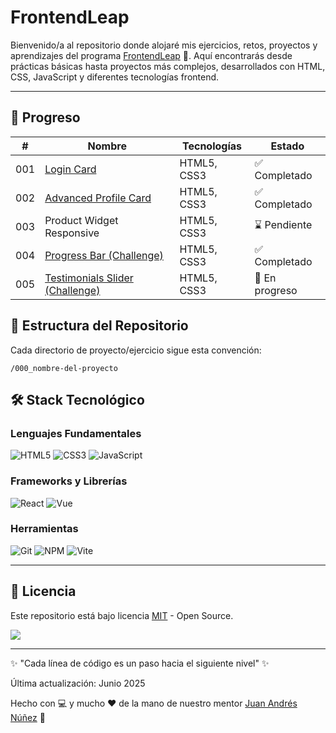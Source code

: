 # FrontendLeap
Bienvenido/a al repositorio donde alojaré mis ejercicios, retos, proyectos y aprendizajes del programa [FrontendLeap](https://frontendleap.com/) 🚀. Aquí encontrarás desde prácticas básicas hasta proyectos más complejos, desarrollados con HTML, CSS, JavaScript y diferentes tecnologías frontend.

---
## 📅 Progreso
| #   | Nombre                                                                                                       | Tecnologías  | Estado         |
|-----|--------------------------------------------------------------------------------------------------------------|--------------|----------------|
| 001 | [Login Card](https://henmore.github.io/FrontendLeap/001_login-card/)                                         | HTML5, CSS3  | ✅ Completado   |
| 002 | [Advanced Profile Card](https://henmore.github.io/FrontendLeap/002_advanced-profile-card/)                   | HTML5, CSS3  | ✅ Completado   |
| 003 | Product Widget Responsive                                                                                    | HTML5, CSS3  | ⌛ Pendiente    |
| 004 | [Progress Bar (Challenge)](https://henmore.github.io/FrontendLeap/004_progress-bar-challenge/)               | HTML5, CSS3  | ✅ Completado   |
| 005 | [Testimonials Slider (Challenge)](https://henmore.github.io/FrontendLeap/005_testimonials-slider-challenge/) | HTML5, CSS3  | 🚧 En progreso |

## 📌 Estructura del Repositorio
Cada directorio de proyecto/ejercicio sigue esta convención:
````
/000_nombre-del-proyecto
````

## 🛠 Stack Tecnológico
### Lenguajes Fundamentales
![HTML5](https://img.shields.io/badge/-HTML5-E34F26?logo=html5&logoColor=white)
![CSS3](https://img.shields.io/badge/-CSS3-1572B6?logo=css3&logoColor=white)
![JavaScript](https://img.shields.io/badge/-JavaScript-F7DF1E?logo=javascript&logoColor=black)

### Frameworks y Librerías
![React](https://img.shields.io/badge/-React-61DAFB?logo=react&logoColor=black)
![Vue](https://img.shields.io/badge/-Vue.js-4FC08D?logo=vuedotjs&logoColor=white)

### Herramientas
![Git](https://img.shields.io/badge/-Git-F05032?logo=git&logoColor=white)
![NPM](https://img.shields.io/badge/-NPM-CB3837?logo=npm&logoColor=white)
![Vite](https://img.shields.io/badge/-Vite-646CFF?logo=vite&logoColor=white)

---
## 📜 Licencia
Este repositorio está bajo licencia [MIT](https://opensource.org/license/MIT) - Open Source.

![](https://img.shields.io/badge/License-MIT-yellow)

---
✨ "Cada línea de código es un paso hacia el siguiente nivel" ✨

Última actualización: Junio 2025

Hecho con 💻 y mucho ❤️ de la mano de nuestro mentor [Juan Andrés Núñez](https://github.com/juanwmedia) 💪


